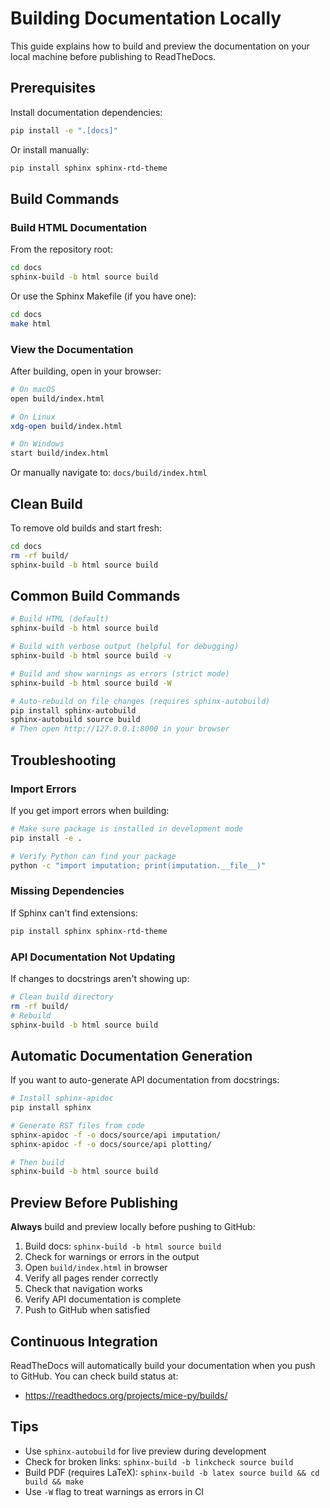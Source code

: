 # Building Documentation Locally

This guide explains how to build and preview the documentation on your local machine before publishing to ReadTheDocs.

## Prerequisites

Install documentation dependencies:

```bash
pip install -e ".[docs]"
```

Or install manually:

```bash
pip install sphinx sphinx-rtd-theme
```

## Build Commands

### Build HTML Documentation

From the repository root:

```bash
cd docs
sphinx-build -b html source build
```

Or use the Sphinx Makefile (if you have one):

```bash
cd docs
make html
```

### View the Documentation

After building, open in your browser:

```bash
# On macOS
open build/index.html

# On Linux
xdg-open build/index.html

# On Windows
start build/index.html
```

Or manually navigate to: `docs/build/index.html`

## Clean Build

To remove old builds and start fresh:

```bash
cd docs
rm -rf build/
sphinx-build -b html source build
```

## Common Build Commands

```bash
# Build HTML (default)
sphinx-build -b html source build

# Build with verbose output (helpful for debugging)
sphinx-build -b html source build -v

# Build and show warnings as errors (strict mode)
sphinx-build -b html source build -W

# Auto-rebuild on file changes (requires sphinx-autobuild)
pip install sphinx-autobuild
sphinx-autobuild source build
# Then open http://127.0.0.1:8000 in your browser
```

## Troubleshooting

### Import Errors

If you get import errors when building:

```bash
# Make sure package is installed in development mode
pip install -e .

# Verify Python can find your package
python -c "import imputation; print(imputation.__file__)"
```

### Missing Dependencies

If Sphinx can't find extensions:

```bash
pip install sphinx sphinx-rtd-theme
```

### API Documentation Not Updating

If changes to docstrings aren't showing up:

```bash
# Clean build directory
rm -rf build/
# Rebuild
sphinx-build -b html source build
```

## Automatic Documentation Generation

If you want to auto-generate API documentation from docstrings:

```bash
# Install sphinx-apidoc
pip install sphinx

# Generate RST files from code
sphinx-apidoc -f -o docs/source/api imputation/
sphinx-apidoc -f -o docs/source/api plotting/

# Then build
sphinx-build -b html source build
```

## Preview Before Publishing

**Always** build and preview locally before pushing to GitHub:

1. Build docs: `sphinx-build -b html source build`
2. Check for warnings or errors in the output
3. Open `build/index.html` in browser
4. Verify all pages render correctly
5. Check that navigation works
6. Verify API documentation is complete
7. Push to GitHub when satisfied

## Continuous Integration

ReadTheDocs will automatically build your documentation when you push to GitHub. You can check build status at:

- https://readthedocs.org/projects/mice-py/builds/

## Tips

- Use `sphinx-autobuild` for live preview during development
- Check for broken links: `sphinx-build -b linkcheck source build`
- Build PDF (requires LaTeX): `sphinx-build -b latex source build && cd build && make`
- Use `-W` flag to treat warnings as errors in CI
